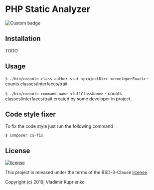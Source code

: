 PHP Static Analyzer
===================

![Custom badge](https://img.shields.io/badge/greeflas-default--project-red.svg)

Installation
------------

TODO

Usage
-----
`$ ./bin/console class-author-stat <projectDir> <developerEmail>` - counts classes/interfaces/trait

`$ ./bin/console command-name <fullClassName>` - counts classes/interfaces/trait
created by some developer in project.

    

Code style fixer
----------------


To fix the code style just run the following command

```
$ composer cs-fix
```

License
-------

[![license](https://img.shields.io/github/license/greeflas/default-project.svg)](LICENSE)

This project is released under the terms of the BSD-3-Clause [license](LICENSE).

Copyright (c) 2019, Vladimir Kuprienko
